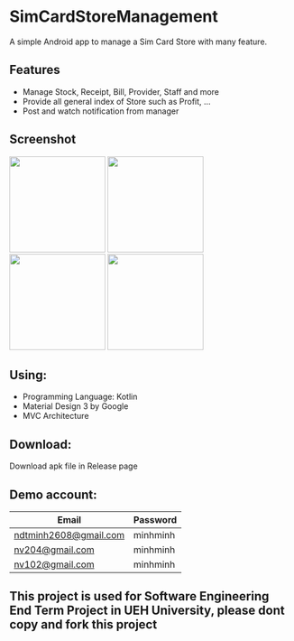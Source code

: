 # SimCardStoreManagement

A simple Android app to manage a Sim Card Store with many feature.

## Features

- Manage Stock, Receipt, Bill, Provider, Staff and more
- Provide all general index of Store such as Profit, …
- Post and watch notification from manager

## Screenshot

<p float="left">
  <img src="https://user-images.githubusercontent.com/113747128/229680211-41851d70-7c93-4757-9be4-abb879f47c21.png" width="170"/>
  <img src="https://user-images.githubusercontent.com/113747128/229680475-22b2331a-0951-4b72-8f42-cc1cef893654.png" width="170" />
  <img src="https://user-images.githubusercontent.com/113747128/229680597-b9436a39-fe18-4743-89a4-44c6e376e3df.png" width="170" />
  <img src="https://user-images.githubusercontent.com/113747128/229680615-5f6c5df5-f8f2-4013-b187-74c3dd38a68f.png" width="170" />
</p>


## Using:

- Programming Language: Kotlin
- Material Design 3 by Google
- MVC Architecture

## Download:

Download apk file in Release page

## Demo account:

| Email | Password |
| --- | --- |
| ndtminh2608@gmail.com | minhminh |
| nv204@gmail.com | minhminh |
| nv102@gmail.com | minhminh |

## This project is used for Software Engineering End Term Project in UEH University, please dont copy and fork this project
